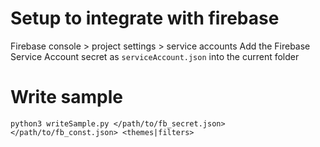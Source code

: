 # Setup to integrate with firebase
Firebase console > project settings > service accounts
Add the Firebase Service Account secret as `serviceAccount.json` into the current folder

# Write sample
`python3 writeSample.py </path/to/fb_secret.json> </path/to/fb_const.json> <themes|filters>`
